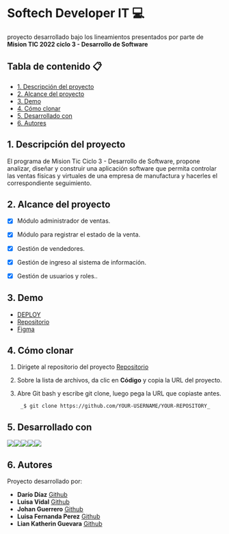 # Softech Developer IT 💻

proyecto desarrollado bajo los lineamientos presentados por parte de **Mision TIC 2022 ciclo 3 - Desarrollo de Software**

## Tabla de contenido 📋

- [1. Descripción del proyecto](#1-Descripción-del-proyecto)
- [2. Alcance del proyecto](#2-Alcance-del-proyecto)
- [3. Demo](#3-Demo)
- [4. Cómo clonar](#4-Cómo-clonar)
- [5. Desarrollado con](#5-Desarrollado-con)
- [6. Autores](#6-Autores)


## 1. Descripción del proyecto

El programa de Mision Tic Ciclo 3 - Desarrollo de Software, propone analizar, diseñar y construir una aplicación software que permita controlar las ventas físicas y virtuales de una empresa de manufactura y hacerles el correspondiente seguimiento.

## 2. Alcance del proyecto

- [x] Módulo administrador de ventas.
- [x] Módulo para registrar el estado de la venta.
- [x] Gestión de vendedores.
- [x] Gestión de ingreso al sistema de información.
- [x] Gestión de usuarios y roles..


## 3. Demo

- [DEPLOY](https://lkguevara.github.io/Desarrollo-de-software-Mision-TIC/)
- [Repositorio](https://github.com/lkguevara/Desarrollo-de-software-Mision-TIC)
- [Figma](https://www.figma.com/file/9VE1ucZzWGCBtepmryqFPd/SOFT-DEVELOPER-IT?node-id=0%3A1)

## 4. Cómo clonar 

1. Dirigete al repositorio del proyecto [Repositorio](https://github.com/lkguevara/Desarrollo-de-software-Mision-TIC)
2. Sobre la lista de archivos, da clic en **Código** y copia la URL del proyecto.
3. Abre Git bash y escribe git clone, luego pega la URL que copiaste antes.

        _$ git clone https://github.com/YOUR-USERNAME/YOUR-REPOSITORY_

## 5. Desarrollado con 

<img src="https://img.icons8.com/color/40/000000/html-5--v1.png"/><img src="https://img.icons8.com/color/40/000000/css3.png"/><img src="https://img.icons8.com/color/40/000000/react-native.png"/><img src="https://img.icons8.com/color/40/000000/javascript--v2.png"/><img src="https://img.icons8.com/color/40/000000/nodejs.png"/>


## 6. Autores

Proyecto desarrollado por:

* **Darío Díaz** [Github](https://github.com/)
* **Luisa Vidal** [Github](https://github.com/lvidala)
* **Johan Guerrero** [Github](https://github.com/Johanguerrero)
* **Luisa Fernanda Perez** [Github](https://github.com/)
* **Lian Katherin Guevara** [Github](https://github.com/lkguevara)
